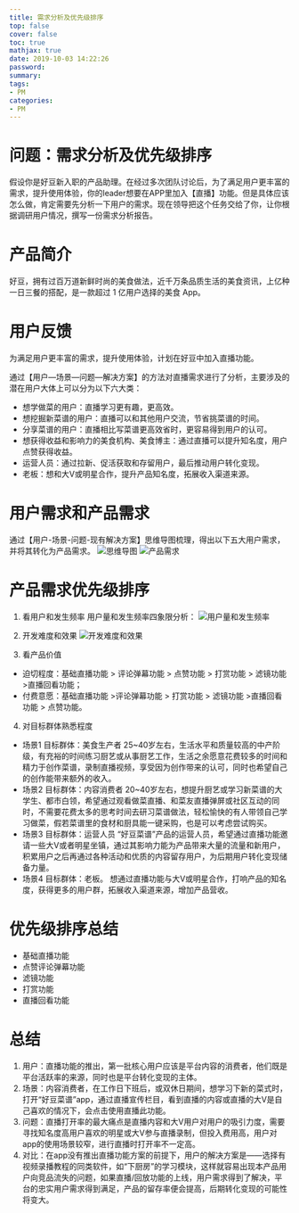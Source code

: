```yaml
---
title: 需求分析及优先级排序
top: false
cover: false
toc: true
mathjax: true
date: 2019-10-03 14:22:26
password:
summary:
tags:
- PM
categories:
- PM
---
```


# 问题：需求分析及优先级排序
假设你是好豆新入职的产品助理。在经过多次团队讨论后，为了满足用户更丰富的需求，提升使用体验，你的leader想要在APP里加入【直播】功能。但是具体应该怎么做，肯定需要先分析一下用户的需求。现在领导把这个任务交给了你，让你根据调研用户情况，撰写一份需求分析报告。


# 产品简介
好豆，拥有过百万道新鲜时尚的美食做法，近千万条品质生活的美食资讯，上亿种一日三餐的搭配，是一款超过 1 亿用户选择的美食 App。

# 用户反馈
为满足用户更丰富的需求，提升使用体验，计划在好豆中加入直播功能。

通过【用户—场景—问题—解决方案】的方法对直播需求进行了分析，主要涉及的潜在用户大体上可以分为以下六大类：

- 想学做菜的用户：直播学习更有趣，更高效。
- 想挖掘新菜谱的用户：直播可以和其他用户交流，节省挑菜谱的时间。
- 分享菜谱的用户：直播相比写菜谱更高效省时，更容易得到用户的认可。
- 想获得收益和影响力的美食机构、美食博主：通过直播可以提升知名度，用户点赞获得收益。
- 运营人员：通过拉新、促活获取和存留用户，最后推动用户转化变现。
- 老板：想和大V或明星合作，提升产品知名度，拓展收入渠道来源。
# 用户需求和产品需求
通过【用户-场景-问题-现有解决方案】思维导图梳理，得出以下五大用户需求，并将其转化为产品需求。
![思维导图](siweidaotu.png)
![产品需求](xuqiu.png)
# 产品需求优先级排序
1. 看用户和发生频率
用户量和发生频率四象限分析：
![用户量和发生频率](sixiangxian.png)

2. 开发难度和效果
![开发难度和效果](kaifanandu.png)

3. 看产品价值
- 迫切程度：基础直播功能 > 评论弹幕功能 > 点赞功能 > 打赏功能 > 滤镜功能 >直播回看功能；
- 付费意愿：基础直播功能 >评论弹幕功能 > 打赏功能 > 滤镜功能 >直播回看功能 > 点赞功能。
4. 对目标群体熟悉程度
- 场景1
目标群体：美食生产者
25~40岁左右，生活水平和质量较高的中产阶级，有充裕的时间练习厨艺或从事厨艺工作，生活之余愿意花费较多的时间和精力于创作菜谱，录制直播视频，享受因为创作带来的认可，同时也希望自己的创作能带来额外的收入。
- 场景2
目标群体：内容消费者
20~40岁左右，想提升厨艺或学习新菜谱的大学生、都市白领，希望通过观看做菜直播、和菜友直播弹屏或社区互动的同时，不需要花费太多的思考时间去研习菜谱做法，轻松愉快的有人带领自己学习做菜，假若菜谱里的食材和厨具能一键采购，也是可以考虑尝试购买。
- 场景3
目标群体：运营人员
“好豆菜谱”产品的运营人员，希望通过直播功能邀请一些大V或者明星坐镇，通过其影响力能为产品带来大量的流量和新用户，积累用户之后再通过各种活动和优质的内容留存用户，为后期用户转化变现储备力量。
- 场景4
目标群体：老板。
想通过直播功能与大V或明星合作，打响产品的知名度，获得更多的用户群，拓展收入渠道来源，增加产品营收。
# 优先级排序总结
- 基础直播功能
- 点赞评论弹幕功能
- 滤镜功能
- 打赏功能
- 直播回看功能
# 总结
1. 用户：直播功能的推出，第一批核心用户应该是平台内容的消费者，他们既是平台活跃率的来源，同时也是平台转化变现的主体。
2. 场景：内容消费者，在工作日下班后，或双休日期间，想学习下新的菜式时，打开“好豆菜谱”app，通过直播宣传栏目，看到直播的内容或直播的大V是自己喜欢的情况下，会点击使用直播此功能。
3. 问题：直播打开率的最大痛点是直播内容和大V用户对用户的吸引力度，需要寻找知名度高用户喜欢的明星或大V参与直播录制，但投入费用高，用户对app的使用场景较窄，进行直播时打开率不一定高。
4. 对比：在app没有推出直播功能方案的前提下，用户的解决方案是——选择有视频录播教程的同类软件，如“下厨房”的学习模块，这样就容易出现本产品用户向竞品流失的问题，如果直播/回放功能的上线，用户需求得到了解决，平台的忠实用户需求得到满足，产品的留存率便会提高，后期转化变现的可能性将变大。
 